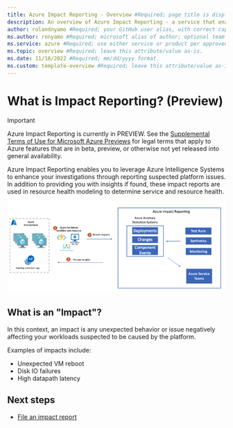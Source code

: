 ```yaml
---
title: Azure Impact Reporting - Overview #Required; page title is displayed in search results. Include the brand.
description: An overview of Azure Impact Reporting - a service that enables you to send reports when you observe a negative change in performance of your Azure workloads. #Required; article description that is displayed in search results. 
author: rolandnyamo #Required; your GitHub user alias, with correct capitalization.
ms.author: ronyamo #Required; microsoft alias of author; optional team alias.
ms.service: azure #Required; use either service or product per approved list. 
ms.topic: overview #Required; leave this attribute/value as-is.
ms.date: 11/18/2022 #Required; mm/dd/yyyy format.
ms.custom: template-overview #Required; leave this attribute/value as-is.
---
```


# What is Impact Reporting? (Preview)
> [!IMPORTANT]
> Azure Impact Reporting is currently in PREVIEW. See the [Supplemental Terms of Use for Microsoft Azure Previews](https://azure.microsoft.com/support/legal/preview-supplemental-terms/) for legal terms that apply to Azure features that are in beta, preview, or otherwise not yet released into general availability.

Azure Impact Reporting enables you to leverage Azure Intelligence Systems to enhance your investigations through reporting suspected platform issues. In addition to providing you with insights if found, these impact reports are used in resource health modeling to determine service and resource health.

![End-to-end architecture diagram of Azumre Impact Reporting.](images/impact-rp-end-to-end.png)

## What is an "Impact"?

In this context, an impact is any unexpected behavior or issue negatively affecting your workloads suspected to be caused by the platform.

Examples of impacts include:

* Unexpected VM reboot
* Disk IO failures
* High datapath latency 

## Next steps
<!-- Add a context sentence for the following links -->
* [File an impact report](report-vm-impact.md)
<!-- - [View previous impact reports](links-how-to.md) -->
